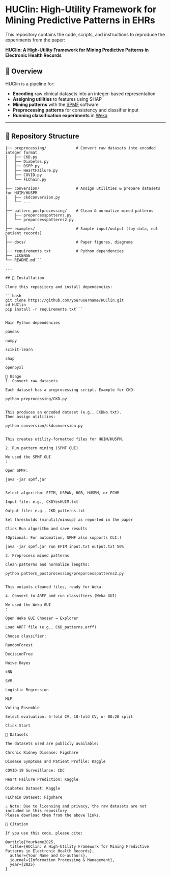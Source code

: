 # HUClin: High-Utility Framework for Mining Predictive Patterns in EHRs

This repository contains the code, scripts, and instructions to reproduce the experiments from the paper:

**HUClin: A High-Utility Framework for Mining Predictive Patterns in Electronic Health Records**

## 🔹 Overview

HUClin is a pipeline for:

- **Encoding** raw clinical datasets into an integer-based representation  
- **Assigning utilities** to features using SHAP  
- **Mining patterns** with the [SPMF](http://www.philippe-fournier-viger.com/spmf/) software  
- **Preprocessing patterns** for consistency and classifier input  
- **Running classification experiments** in [Weka](https://www.cs.waikato.ac.nz/ml/weka/)  

---
## 🔹 Repository Structure
```HUClin/
├── preprocessing/             # Convert raw datasets into encoded integer format
│   ├── CKD.py
│   ├── Diabetes.py
│   ├── DSPP.py
│   ├── HeartFailure.py
│   ├── COVID.py
│   └── FLChain.py
│
├── conversion/                # Assign utilities & prepare datasets for HUIM/HUSPM
│   ├── ckdconversion.py
│   └── ...
│
├── pattern_postprocessing/    # Clean & normalize mined patterns
│   ├── preporcesspatterns.py
│   └── preporcesspatterns2.py
│
├── examples/                  # Sample input/output (toy data, not patient records)
│
├── docs/                      # Paper figures, diagrams
│
├── requirements.txt           # Python dependencies
├── LICENSE
└── README.md```

---

## 🔹 Installation

Clone this repository and install dependencies:

```bash
git clone https://github.com/yourusername/HUClin.git
cd HUClin
pip install -r requirements.txt```


Main Python dependencies

pandas

numpy

scikit-learn

shap

openpyxl

🔹 Usage
1. Convert raw datasets

Each dataset has a preprocessing script. Example for CKD:

python preprocessing/CKD.py


This produces an encoded dataset (e.g., CKDNo.txt).
Then assign utilities:

python conversion/ckdconversion.py


This creates utility-formatted files for HUIM/HUSPM.

2. Run pattern mining (SPMF GUI)

We used the SPMF GUI
:

Open SPMF:

java -jar spmf.jar


Select algorithm: EFIM, USPAN, HGB, HUSRM, or FCHM

Input file: e.g., CKDYesHUIM.txt

Output file: e.g., CKD_patterns.txt

Set thresholds (minutil/minsup) as reported in the paper

Click Run algorithm and save results

(Optional: For automation, SPMF also supports CLI:)

java -jar spmf.jar run EFIM input.txt output.txt 50%

3. Preprocess mined patterns

Clean patterns and normalize lengths:

python pattern_postprocessing/preporcesspatterns2.py


This outputs cleaned files, ready for Weka.

4. Convert to ARFF and run classifiers (Weka GUI)

We used the Weka GUI
:

Open Weka GUI Chooser → Explorer

Load ARFF file (e.g., CKD_patterns.arff)

Choose classifier:

RandomForest

DecisionTree

Naive Bayes

kNN

SVM

Logistic Regression

MLP

Voting Ensemble

Select evaluation: 5-fold CV, 10-fold CV, or 80:20 split

Click Start

🔹 Datasets

The datasets used are publicly available:

Chronic Kidney Disease: Figshare

Disease Symptoms and Patient Profile: Kaggle

COVID-19 Surveillance: CDC

Heart Failure Prediction: Kaggle

Diabetes Dataset: Kaggle

FLChain Dataset: Figshare

⚠️ Note: Due to licensing and privacy, the raw datasets are not included in this repository.
Please download them from the above links.

🔹 Citation

If you use this code, please cite:

@article{YourName2025,
  title={HUClin: A High-Utility Framework for Mining Predictive Patterns in Electronic Health Records},
  author={Your Name and Co-authors},
  journal={Information Processing & Management},
  year={2025}
}
